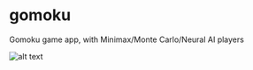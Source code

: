 # gomoku
Gomoku game app, with Minimax/Monte Carlo/Neural AI players

![alt text](http://i.imgur.com/bMwm7IQ.png)
